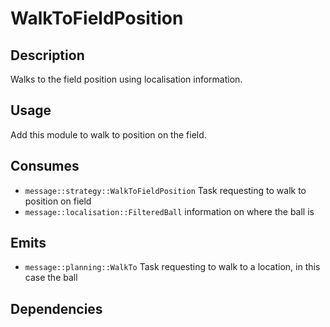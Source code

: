 # WalkToFieldPosition

## Description

Walks to the field position using localisation information.

## Usage

Add this module to walk to position on the field.

## Consumes

- `message::strategy::WalkToFieldPosition` Task requesting to walk to position on field
- `message::localisation::FilteredBall` information on where the ball is

## Emits

- `message::planning::WalkTo` Task requesting to walk to a location, in this case the ball

## Dependencies
